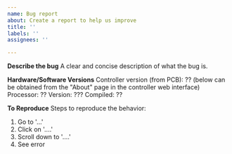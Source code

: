```yaml
---
name: Bug report
about: Create a report to help us improve
title: ''
labels: ''
assignees: ''

---
```


**Describe the bug**
A clear and concise description of what the bug is.

**Hardware/Software Versions**
Controller version (from PCB): ??
(below can be obtained from the "About" page in the controller web interface)
Processor: ??
Version: ???
Compiled: ??

**To Reproduce**
Steps to reproduce the behavior:
1. Go to '...'
2. Click on '....'
3. Scroll down to '....'
4. See error
